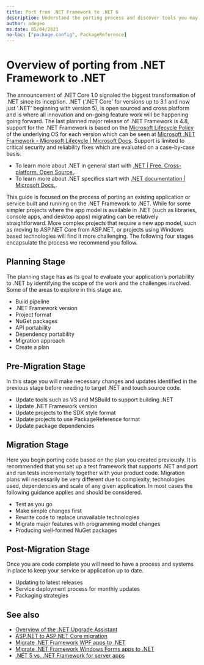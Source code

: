 ```yaml
---
title: Port from .NET Framework to .NET 6
description: Understand the porting process and discover tools you may find helpful when porting a .NET Framework project to .NET 6.
author: adegeo
ms.date: 05/04/2021
no-loc: ["package.config", PackageReference]
---
```

# Overview of porting from .NET Framework to .NET

The announcement of .NET Core 1.0 signaled the biggest transformation of .NET since its inception. .NET ('.NET Core' for versions up to 3.1 and now just '.NET' beginning with version 5), is open sourced and cross platform and is where all innovation and on-going feature work will be happening going forward. The last planned major release of .NET Framework is 4.8, support for the .NET Framework is based on the [Microsoft Lifecycle Policy](https://docs.microsoft.com/en-us/lifecycle/policies/fixed) of the underlying OS for each version which can be seen at [Microsoft .NET Framework - Microsoft Lifecycle | Microsoft Docs](https://docs.microsoft.com/en-us/lifecycle/products/microsoft-net-framework). Support is limited to critical security and reliability fixes which are evaluated on a case-by-case basis.

- To learn more about .NET in general start with [.NET | Free. Cross-platform. Open Source.](https://dotnet.microsoft.com/en-us/).
- To learn more about .NET specifics start with [.NET documentation | Microsoft Docs.](https://docs.microsoft.com/en-us/dotnet/?WT.mc_id=dotnet-35129-website).

This guide is focused on the process of porting an existing application or service built and running on the .NET Framework to .NET. While for some simpler projects where the app model is available in .NET (such as libraries, console apps, and desktop apps) migrating can be relatively straightforward. More complex projects that require a new app model, such as moving to ASP.NET Core from ASP.NET, or projects using Windows based technologies will find it more challenging.
The following four stages encapsulate the process we recommend you follow.

## Planning Stage

The planning stage has as its goal to evaluate your application’s portability to .NET by identifying the scope of the work and the challenges involved. Some of the areas to explore in this stage are.

- Build pipeline
- .NET Framework version
- Project format
- NuGet packages
- API portability
- Dependency portability
- Migration approach
- Create a plan

## Pre-Migration Stage

In this stage you will make necessary changes and updates identified in the previous stage before needing to target .NET and touch source code.

- Update tools such as VS and MSBuild to support building .NET
- Update .NET Framework version
- Update projects to the SDK style format
- Update projects to use PackageReference format
- Update package dependencies

## Migration Stage

Here you begin porting code based on the plan you created previously. It is recommended that you set up a test framework that supports .NET and port and run tests incrementally together with your product code.
Migration plans will necessarily be very different due to complexity, technologies used, dependencies and scale of any given application. In most cases the following guidance applies and should be considered.

- Test as you go
- Make simple changes first
- Rewrite code to replace unavailable technologies
- Migrate major features with programming model changes
- Producing well-formed NuGet packages

## Post-Migration Stage

Once you are code complete you will need to have a process and systems in place to keep your service or application up to date.

- Updating to latest releases
- Service deployment process for monthly updates
- Packaging strategies

## See also

- [Overview of the .NET Upgrade Assistant](upgrade-assistant-overview.md)
- [ASP.NET to ASP.NET Core migration](/aspnet/core/migration/proper-to-2x)
- [Migrate .NET Framework WPF apps to .NET](/dotnet/desktop/wpf/migration/convert-project-from-net-framework?view=netdesktop-6.0&preserve-view=true)
- [Migrate .NET Framework Windows Forms apps to .NET](/dotnet/desktop/winforms/migration/?view=netdesktop-6.0&preserve-view=true)
- [.NET 5 vs. .NET Framework for server apps](../../standard/choosing-core-framework-server.md)
